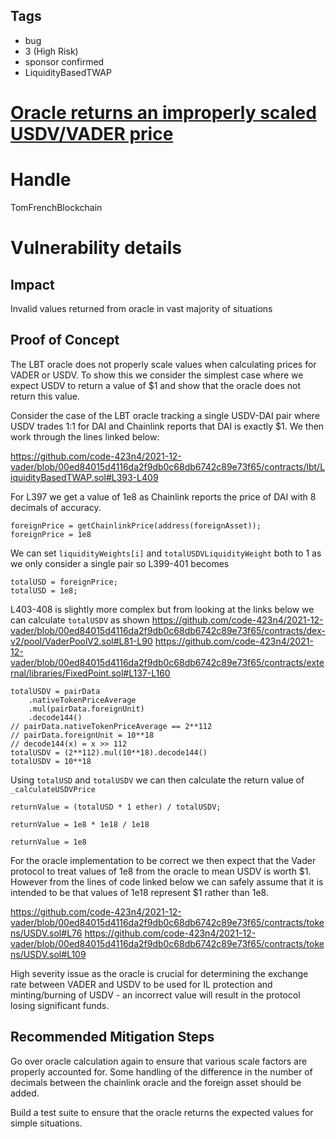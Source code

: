 ## Tags

- bug
- 3 (High Risk)
- sponsor confirmed
- LiquidityBasedTWAP

# [Oracle returns an improperly scaled USDV/VADER price](https://github.com/code-423n4/2021-12-vader-findings/issues/70) 

# Handle

TomFrenchBlockchain


# Vulnerability details

## Impact

Invalid values returned from oracle in vast majority of situations

## Proof of Concept

The LBT oracle does not properly scale values when calculating prices for VADER or USDV. To show this we consider the simplest case where we expect USDV to return a value of $1 and show that the oracle does not return this value.

Consider the case of the LBT oracle tracking a single USDV-DAI pair where USDV trades 1:1 for DAI and Chainlink reports that DAI is exactly $1. We then work through the lines linked below:

https://github.com/code-423n4/2021-12-vader/blob/00ed84015d4116da2f9db0c68db6742c89e73f65/contracts/lbt/LiquidityBasedTWAP.sol#L393-L409

For L397 we get a value of 1e8 as Chainlink reports the price of DAI with 8 decimals of accuracy.
```
foreignPrice = getChainlinkPrice(address(foreignAsset));
foreignPrice = 1e8
```

We can set `liquidityWeights[i]` and `totalUSDVLiquidityWeight` both to 1 as we only consider a single pair so L399-401 becomes
```
totalUSD = foreignPrice;
totalUSD = 1e8;
```

L403-408 is slightly more complex but from looking at the links below we can calculate `totalUSDV` as shown
https://github.com/code-423n4/2021-12-vader/blob/00ed84015d4116da2f9db0c68db6742c89e73f65/contracts/dex-v2/pool/VaderPoolV2.sol#L81-L90
https://github.com/code-423n4/2021-12-vader/blob/00ed84015d4116da2f9db0c68db6742c89e73f65/contracts/external/libraries/FixedPoint.sol#L137-L160

```
totalUSDV = pairData
    .nativeTokenPriceAverage
    .mul(pairData.foreignUnit)
    .decode144()
// pairData.nativeTokenPriceAverage == 2**112
// pairData.foreignUnit = 10**18
// decode144(x) = x >> 112
totalUSDV = (2**112).mul(10**18).decode144()
totalUSDV = 10**18
```

Using `totalUSD` and `totalUSDV` we can then calculate the return value of `_calculateUSDVPrice`

```
returnValue = (totalUSD * 1 ether) / totalUSDV;

returnValue = 1e8 * 1e18 / 1e18

returnValue = 1e8
```

For the oracle implementation to be correct we then expect that the Vader protocol to treat values of 1e8 from the oracle to mean USDV is worth $1. However from the lines of code linked below we can safely assume that it is intended to be that values of 1e18 represent $1 rather than 1e8.

https://github.com/code-423n4/2021-12-vader/blob/00ed84015d4116da2f9db0c68db6742c89e73f65/contracts/tokens/USDV.sol#L76
https://github.com/code-423n4/2021-12-vader/blob/00ed84015d4116da2f9db0c68db6742c89e73f65/contracts/tokens/USDV.sol#L109

High severity issue as the oracle is crucial for determining the exchange rate between VADER and USDV to be used for IL protection and minting/burning of USDV - an incorrect value will result in the protocol losing significant funds.

## Recommended Mitigation Steps

Go over oracle calculation again to ensure that various scale factors are properly accounted for. Some handling of the difference in the number of decimals between the chainlink oracle and the foreign asset should be added.

Build a test suite to ensure that the oracle returns the expected values for simple situations.

